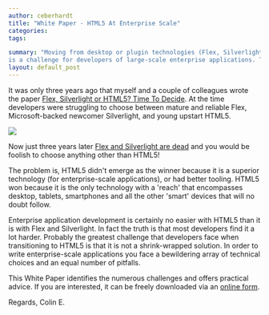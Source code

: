```yaml
---
author: ceberhardt
title: "White Paper - HTML5 At Enterprise Scale"
categories: 
tags:

summary: "Moving from desktop or plugin technologies (Flex, Silverlight, Java Applets) to HTML5 
is a challenge for developers of large-scale enterprise applications. This White Paper discusses the challenges and offers potential solutions."
layout: default_post
---
```


It was only three years ago that myself and a couple of colleagues wrote the paper [Flex, Silverlight or HTML5? Time To Decide](http://www.scottlogic.com/blog/2011/05/05/flex-silverlight-html5-time-to-decide.html). At the time developers were struggling to choose between mature and reliable Flex, Microsoft-backed newcomer Silverlight, and young upstart HTML5.

<img src="{{ site.github.url }}/ceberhardt/assets/HTML5-tech-cloud.png"></img>

Now just three years later [Flex and Silverlight are dead](http://www.scottlogic.com/blog/2011/11/14/the-untimely-demise-of-the-plugin-and-how-lob-developments-will-suffer.html) and you would be foolish to choose anything other than HTML5!

The problem is, HTML5 didn't emerge as the winner because it is a superior technology (for enterprise-scale applications), or had better tooling. HTML5 won because it is the only technology with a 'reach' that encompasses desktop, tablets, smartphones and all the other 'smart' devices that will no doubt follow.

Enterprise application development is certainly no easier with HTML5 than it is with Flex and Silverlight. In fact the truth is that most developers find it a lot harder. Probably the greatest challenge that developers face when transitioning to HTML5 is that it is not a shrink-wrapped solution. In order to write enterprise-scale applications you face a bewildering array of technical choices and an equal number of pitfalls.

This White Paper identifies the numerous challenges and offers practical advice. If you are interested, it can be freely downloaded via an [online form](http://www.scottlogic.com/whitepaper/html5-at-enterprise-scale/).

Regards, Colin E.


